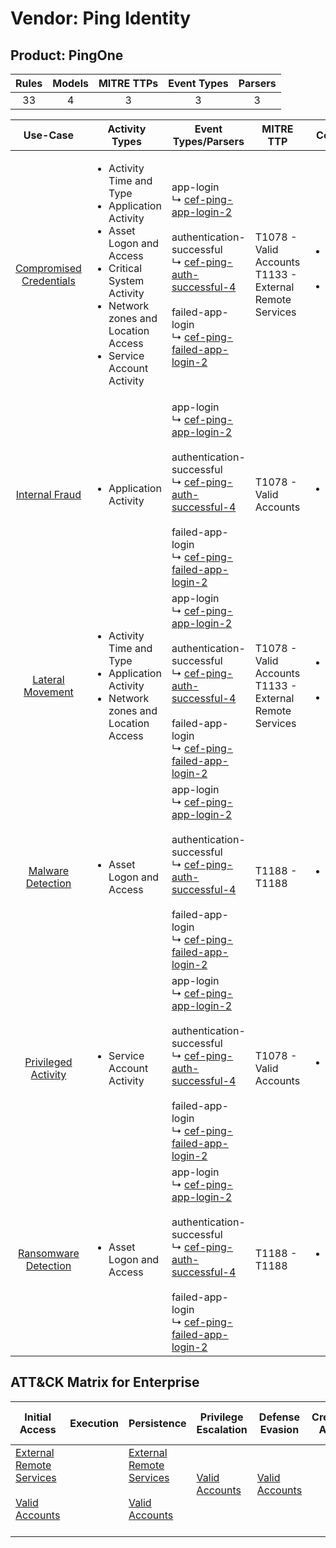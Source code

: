 Vendor: Ping Identity
=====================
Product: PingOne
----------------
| Rules | Models | MITRE TTPs | Event Types | Parsers |
|:-----:|:------:|:----------:|:-----------:|:-------:|
|  33   |   4    |     3      |      3      |    3    |

|                                 Use-Case                                  | Activity Types                                                                                                                                                                                                    | Event Types/Parsers                                                                                                                                                                                                                                                                                                                              | MITRE TTP                                                      | Content                                              |
|:-------------------------------------------------------------------------:| ----------------------------------------------------------------------------------------------------------------------------------------------------------------------------------------------------------------- | ------------------------------------------------------------------------------------------------------------------------------------------------------------------------------------------------------------------------------------------------------------------------------------------------------------------------------------------------ | -------------------------------------------------------------- | ---------------------------------------------------- |
| [Compromised Credentials](../UseCases/usecase_compromised_credentials.md) | <ul><li>Activity Time  and Type</li><li>Application Activity</li><li>Asset Logon and Access</li><li>Critical System Activity</li><li>Network zones and Location Access</li><li>Service Account Activity</li></ul> |  app-login<br> ↳ [cef-ping-app-login-2](../Parsers/parserContent_cef-ping-app-login-2.md)<br><br> authentication-successful<br> ↳ [cef-ping-auth-successful-4](../Parsers/parserContent_cef-ping-auth-successful-4.md)<br><br> failed-app-login<br> ↳ [cef-ping-failed-app-login-2](../Parsers/parserContent_cef-ping-failed-app-login-2.md)<br> | T1078 - Valid Accounts<br>T1133 - External Remote Services<br> | <ul><li>25 Rules</li></ul><ul><li>4 Models</li></ul> |
|          [Internal Fraud](../UseCases/usecase_internal_fraud.md)          | <ul><li>Application Activity</li></ul>                                                                                                                                                                            |  app-login<br> ↳ [cef-ping-app-login-2](../Parsers/parserContent_cef-ping-app-login-2.md)<br><br> authentication-successful<br> ↳ [cef-ping-auth-successful-4](../Parsers/parserContent_cef-ping-auth-successful-4.md)<br><br> failed-app-login<br> ↳ [cef-ping-failed-app-login-2](../Parsers/parserContent_cef-ping-failed-app-login-2.md)<br> | T1078 - Valid Accounts<br>                                     | <ul><li>4 Rules</li></ul>                            |
|        [Lateral Movement](../UseCases/usecase_lateral_movement.md)        | <ul><li>Activity Time  and Type</li><li>Application Activity</li><li>Network zones and Location Access</li></ul>                                                                                                  |  app-login<br> ↳ [cef-ping-app-login-2](../Parsers/parserContent_cef-ping-app-login-2.md)<br><br> authentication-successful<br> ↳ [cef-ping-auth-successful-4](../Parsers/parserContent_cef-ping-auth-successful-4.md)<br><br> failed-app-login<br> ↳ [cef-ping-failed-app-login-2](../Parsers/parserContent_cef-ping-failed-app-login-2.md)<br> | T1078 - Valid Accounts<br>T1133 - External Remote Services<br> | <ul><li>4 Rules</li></ul><ul><li>1 Models</li></ul>  |
|       [Malware Detection](../UseCases/usecase_malware_detection.md)       | <ul><li>Asset Logon and Access</li></ul>                                                                                                                                                                          |  app-login<br> ↳ [cef-ping-app-login-2](../Parsers/parserContent_cef-ping-app-login-2.md)<br><br> authentication-successful<br> ↳ [cef-ping-auth-successful-4](../Parsers/parserContent_cef-ping-auth-successful-4.md)<br><br> failed-app-login<br> ↳ [cef-ping-failed-app-login-2](../Parsers/parserContent_cef-ping-failed-app-login-2.md)<br> | T1188 - T1188<br>                                              | <ul><li>6 Rules</li></ul>                            |
|     [Privileged Activity](../UseCases/usecase_privileged_activity.md)     | <ul><li>Service Account Activity</li></ul>                                                                                                                                                                        |  app-login<br> ↳ [cef-ping-app-login-2](../Parsers/parserContent_cef-ping-app-login-2.md)<br><br> authentication-successful<br> ↳ [cef-ping-auth-successful-4](../Parsers/parserContent_cef-ping-auth-successful-4.md)<br><br> failed-app-login<br> ↳ [cef-ping-failed-app-login-2](../Parsers/parserContent_cef-ping-failed-app-login-2.md)<br> | T1078 - Valid Accounts<br>                                     | <ul><li>1 Rules</li></ul>                            |
|    [Ransomware Detection](../UseCases/usecase_ransomware_detection.md)    | <ul><li>Asset Logon and Access</li></ul>                                                                                                                                                                          |  app-login<br> ↳ [cef-ping-app-login-2](../Parsers/parserContent_cef-ping-app-login-2.md)<br><br> authentication-successful<br> ↳ [cef-ping-auth-successful-4](../Parsers/parserContent_cef-ping-auth-successful-4.md)<br><br> failed-app-login<br> ↳ [cef-ping-failed-app-login-2](../Parsers/parserContent_cef-ping-failed-app-login-2.md)<br> | T1188 - T1188<br>                                              | <ul><li>6 Rules</li></ul>                            |

ATT&CK Matrix for Enterprise
----------------------------
| Initial Access                                                                                                                                   | Execution | Persistence                                                                                                                                      | Privilege Escalation                                                | Defense Evasion                                                     | Credential Access | Discovery | Lateral Movement | Collection | Command and Control | Exfiltration | Impact |
| ------------------------------------------------------------------------------------------------------------------------------------------------ | --------- | ------------------------------------------------------------------------------------------------------------------------------------------------ | ------------------------------------------------------------------- | ------------------------------------------------------------------- | ----------------- | --------- | ---------------- | ---------- | ------------------- | ------------ | ------ |
| [External Remote Services](https://attack.mitre.org/techniques/T1133)<br><br>[Valid Accounts](https://attack.mitre.org/techniques/T1078)<br><br> |           | [External Remote Services](https://attack.mitre.org/techniques/T1133)<br><br>[Valid Accounts](https://attack.mitre.org/techniques/T1078)<br><br> | [Valid Accounts](https://attack.mitre.org/techniques/T1078)<br><br> | [Valid Accounts](https://attack.mitre.org/techniques/T1078)<br><br> |                   |           |                  |            |                     |              |        |
